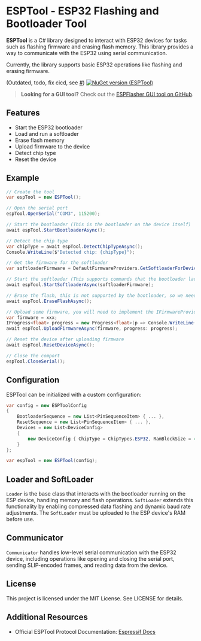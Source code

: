 # ESPTool - ESP32 Flashing and Bootloader Tool

**ESPTool** is a C# library designed to interact with ESP32 devices for tasks such as flashing firmware and erasing flash memory. This library provides a way to communicate with the ESP32 using serial communication.

Currently, the library supports basic ESP32 operations like flashing and erasing firmware.

(Outdated, todo, fix cicd, see [#](https://github.com/KooleControls/ESPTool/issues/5))
[![NuGet version (ESPTool)](https://img.shields.io/nuget/v/ESPTool)](https://www.nuget.org/packages/ESPTool/)

> **Looking for a GUI tool?** Check out the [ESPFlasher GUI tool on GitHub](https://github.com/KooleControls/ESPFlasher).

## Features
- Start the ESP32 bootloader
- Load and run a softloader
- Erase flash memory
- Upload firmware to the device
- Detect chip type
- Reset the device

## Example

```csharp
// Create the tool
var espTool = new ESPTool();

// Open the serial port
espTool.OpenSerial("COM3", 115200);

// Start the bootloader (This is the bootloader on the device itself)
await espTool.StartBootloaderAsync();

// Detect the chip type
var chipType = await espTool.DetectChipTypeAsync();
Console.WriteLine($"Detected chip: {chipType}");

// Get the firmware for the softloader
var softloaderFirmware = DefaultFirmwareProviders.GetSoftloaderForDevice(chipType);

// Start the softloader (This supports commands that the bootloader lacks)
await espTool.StartSoftloaderAsync(softloaderFirmware);

// Erase the flash, this is not supported by the bootloader, so we needed to start the softloader
await espTool.EraseFlashAsync();

// Upload some firmware, you will need to implement the IFirmwareProvider interface
var firmware = xxx;
IProgress<float> progress = new Progress<float>(p => Console.WriteLine($"Progress: {p * 100:F2}%"));
await espTool.UploadFirmwareAsync(firmware, progress: progress);

// Reset the device after uploading firmware
await espTool.ResetDeviceAsync();

// Close the comport
espTool.CloseSerial();
```

## Configuration
ESPTool can be initialized with a custom configuration:
```csharp
var config = new ESPToolConfig
{
    BootloaderSequence = new List<PinSequenceItem> { ... },
    ResetSequence = new List<PinSequenceItem> { ... },
    Devices = new List<DeviceConfig>
    {
        new DeviceConfig { ChipType = ChipTypes.ESP32, RamBlockSize = 4096 }
    }
};

var espTool = new ESPTool(config);
```

## Loader and SoftLoader

`Loader` is the base class that interacts with the bootloader running on the ESP device, handling memory and flash operations. `SoftLoader` extends this functionality by enabling compressed data flashing and dynamic baud rate adjustments. The `SoftLoader` must be uploaded to the ESP device's RAM before use.

## Communicator

`Communicator` handles low-level serial communication with the ESP32 device, including operations like opening and closing the serial port, sending SLIP-encoded frames, and reading data from the device.

## License
This project is licensed under the MIT License. See LICENSE for details.

## Additional Resources

- Official ESPTool Protocol Documentation: [Espressif Docs](https://docs.espressif.com/projects/esptool/en/latest/esp32/advanced-topics/serial-protocol.html)


